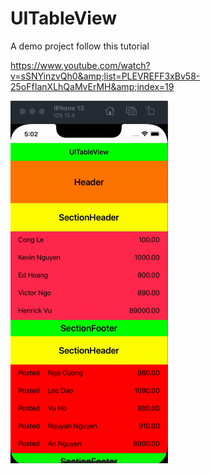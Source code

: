 # UITableView
A demo project follow this tutorial 

https://www.youtube.com/watch?v=sSNYinzvQh0&amp;list=PLEVREFF3xBv58-25oFfIanXLhQaMvErMH&amp;index=19

<img src="UITableView-Demo.gif" width=50% height=50%>
